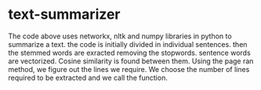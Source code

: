 # text-summarizer

The code above uses networkx, nltk and numpy libraries in python to summarize a text.
the code is initially divided in individual sentences.
then the stemmed words are exracted removing the stopwords.
sentence words are vectorized. Cosine similarity is found between them.
Using the page ran method, we figure out the lines we require.
We choose the number of lines required to be extracted and we call the function.
